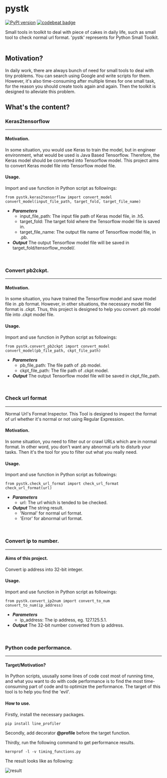 # pystk
[![PyPI version](https://badge.fury.io/py/pystk.svg)](https://badge.fury.io/py/pystk)
[![codebeat badge](https://codebeat.co/badges/ba8f7af1-9f3f-4a59-ac34-58bf264facaf)](https://codebeat.co/projects/github-com-axsplayer-pystk-master)

Small tools in toolkit to deal with piece of cakes in daily life, such as small tool to check normal url format.
'pystk' represents for Python Small Toolkit.
<br>
<br>

## Motivation?
In daily work, there are always bunch of need for small tools to deal with tiny problems. You can search using Google and write scripts for them. However, it's also time-consuming after multiple times for one small task, for the reason you should create tools again and again. Then the toolkit is designed to alleviate this problem.

## What's the content?
### Keras2tensorflow
***
#### Motivation.
In some situation, you would use Keras to train the model, but in engineer environment, what would be used is Java Based Tensorflow. Therefore, the Keras model should be converted into Tensorflow model. This project aims to convert Keras model file into Tensorflow model file.
#### Usage.
Import and use function in Python script as followings:

	from pystk.keras2tensorflow import convert_model
	convert_model(input_file_path, target_fold, target_file_name)

- ***Parameters***
	- input_file_path: The input file path of Keras model file, in .h5.
	- target_fold: The target fold where the Tensorflow model file is saved in.
	- target_file_name: The output file name of Tensorflow model file, in .pb.
- ***Output***
The output Tensorflow model file will be saved in target_fold/tensorflow_model/.
<br>

### Convert pb2ckpt.
***
#### Motivation.
In some situation, you have trained the Tensorflow model and save model file in .pb format. However, in other situations, the necessary model file format is .ckpt. Thus, this project is designed to help you convert .pb model file into .ckpt model file.

#### Usage.
Import and use function in Python script as followings:

	from pystk.convert_pb2ckpt import convert_model
	convert_model(pb_file_path, ckpt_file_path)

- ***Parameters***
	- pb_file_path: The file path of .pb model.
	- ckpt_file_path: The file path of .ckpt model.
- ***Output***
The output Tensorflow model file will be saved in ckpt_file_path.
<br>


### Check url format
***
Normal Url's Format Inspector. This Tool is designed to inspect the format of url whether it's normal or not using Regular Expression.

#### Motivation.
In some situation, you need to filter out or crawl URLs which are in normal format. In other word, you don't want any abnormal urls to disturb your tasks. Then it's the tool for you to filter out what you really need.

#### Usage.
Import and use function in Python script as followings:

	from pystk.check_url_format import check_url_format
	check_url_format(url)

- ***Parameters***
	- url: The url which is tended to be checked.
- ***Output***
The string result.
	- 'Normal' for normal url format.
	- 'Error' for abnormal url format.
<br>


### Convert ip to number.
***
#### Aims of this project.
Convert ip address into 32-bit integer.
#### Usage.
Import and use function in Python script as followings:

	from pystk.convert_ip2num import convert_to_num
	convert_to_num(ip_address)

- ***Parameters***
	- ip_address: The ip address, eg. 127.125.5.1.
- ***Output***
The 32-bit number converted from ip address.
<br>


### Python code performance.
***
#### Target/Motivation?
In Python scripts, ususally some lines of code cost most of running time, and what you want to do with code performance is to find the most time-consuming part of code and to optimize the performance.
The target of this tool is to help you find the 'evil'.
#### How to use.
Firstly, install the necessary packages.

	pip install line_profiler

Secondly, add decorator **@profile** before the target function.

Thirdly, run the following command to get performance results.

	kernprof -l -v timing_functions.py

The result looks like as following:

![result](https://github.com/AxsPlayer/Tool_toolkit/tree/master/Tool_Python-code-performance/images/kernprof_line_profiler.png)





